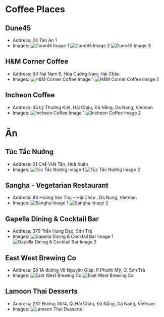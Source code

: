 # Coffee Places 
## Dune45
- Address: 24 Tân An 1
- Images:
  ![Dune45 Image 1](https://scontent.fdad1-1.fna.fbcdn.net/v/t39.30808-6/431526047_921382109993241_5156546437779953724_n.jpg?_nc_cat=109&ccb=1-7&_nc_sid=5f2048&_nc_ohc=kJWUcFOCEzUAb4yYdKq&_nc_ht=scontent.fdad1-1.fna&oh=00_AfDcctJqwV3AXuz5t-_96oe64iw_Z7ifecgGMkBYUtz9Ww&oe=661763F4)
  ![Dune45 Image 2](https://scontent.fdad1-2.fna.fbcdn.net/v/t39.30808-6/428491208_901951985269587_7224780492842158509_n.jpg?_nc_cat=106&ccb=1-7&_nc_sid=5f2048&_nc_ohc=zo5RygkzLXIAb4yw91z&_nc_ht=scontent.fdad1-2.fna&oh=00_AfC6oI43sHHZ5CjDsrh5Onm51HVWVwthMryOG56TVq6FBA&oe=661740FD)
  ![Dune45 Image 3](https://scontent.fdad1-3.fna.fbcdn.net/v/t39.30808-6/425420124_901952011936251_3846419356378703688_n.jpg?_nc_cat=110&ccb=1-7&_nc_sid=5f2048&_nc_ohc=1YlOjD3xReAAb5Ty4bn&_nc_oc=AdjKNMKEHddGif2kuuFoYShsniiF01PxgmEKosC_1_Mb1ZnV3jnFrwchl3IJu12h6bo&_nc_ht=scontent.fdad1-3.fna&oh=00_AfBmh_qhKMqimDqNF7DCe7xDqYkmCAUJ-0wpkUmfwbJ8Ig&oe=66176092)

## H&M Corner Coffee
- Address: 64 Nại Nam 8, Hòa Cường Nam, Hải Châu
- Images:
  ![H&M Corner Coffee Image 1](https://scontent.fdad1-3.fna.fbcdn.net/v/t39.30808-6/435391061_345968701782775_6877483779793931645_n.jpg?stp=cp6_dst-jpg&_nc_cat=111&ccb=1-7&_nc_sid=5f2048&_nc_ohc=kxUdAewxLpUAb5_Gb3N&_nc_ht=scontent.fdad1-3.fna&oh=00_AfBD77rM5qD68TrUnzqFtg9Pved0173lRP60LF8jfIMhsw&oe=6617474A)
  ![H&M Corner Coffee Image 2](https://scontent.fdad1-4.fna.fbcdn.net/v/t39.30808-6/435256857_345968635116115_8342812624330260598_n.jpg?_nc_cat=105&ccb=1-7&_nc_sid=5f2048&_nc_ohc=FMo-gnACBXEAb7jPqMK&_nc_ht=scontent.fdad1-4.fna&oh=00_AfC8CHAahZgpQjz8RArh3PbERoajKLNSH-5u66lRpMaS_w&oe=661740F9)

## Incheon Coffee
- Address: 35 Lý Thường Kiệt, Hải Châu, Đà Nẵng, Da Nang, Vietnam
- Images:
  ![Incheon Coffee Image 1](https://scontent.fdad1-3.fna.fbcdn.net/v/t39.30808-6/420201102_365899016051472_2147322247430071560_n.jpg?_nc_cat=110&ccb=1-7&_nc_sid=5f2048&_nc_ohc=QWsv7Kmee4oAb5G2XnG&_nc_ht=scontent.fdad1-3.fna&oh=00_AfABXo036ERb3gAOb1tY9wWtT5ud3f1_Pv-ehCA4VlwpnQ&oe=661765C5)
  ![Incheon Coffee Image 2](https://scontent.fdad1-2.fna.fbcdn.net/v/t39.30808-6/409805960_345315091443198_2049186406535581536_n.jpg?_nc_cat=106&ccb=1-7&_nc_sid=5f2048&_nc_ohc=FI-Zz-DWi4YAb7g-dUi&_nc_oc=AdhJiPzcX136bmjKvsBkVzoiitT0DulaZBq1Fpj23Pnkh5GZg-s8L638SFdgNfGzDHo&_nc_ht=scontent.fdad1-2.fna&oh=00_AfDQsPY_oPfQsq7M79Swbel3IBQKU3o49B97bA6JYeCtOA&oe=66174AED)

# Ăn 
## Túc Tắc Nướng
- Address: 01 Chế Viết Tấn, Hoà Xuân
- Images:
  ![Túc Tắc Nướng Image 1](https://scontent.fdad1-3.fna.fbcdn.net/v/t39.30808-6/286812846_1841152292747021_5464271146556864603_n.jpg?_nc_cat=110&ccb=1-7&_nc_sid=5f2048&_nc_ohc=QzctTx-s-vUAb7-pbFp&_nc_ht=scontent.fdad1-3.fna&oh=00_AfAb0HuOR_lpWdutM-Va1Kc0MkC1fR_yN1g8E5fy5t8rzg&oe=66176AB5)
  ![Túc Tắc Nướng Image 2](https://scontent.fdad1-3.fna.fbcdn.net/v/t39.30808-6/286996384_1841152416080342_7777362441723906140_n.jpg?_nc_cat=104&ccb=1-7&_nc_sid=5f2048&_nc_ohc=Z60cq1zEBbUAb7aUFPn&_nc_ht=scontent.fdad1-3.fna&oh=00_AfBcyrcROHV4R9tMHIVGkopUpST3Gioq8LN_DBdid04Oiw&oe=6617449E)
  
## Sangha - Vegetarian Restaurant 
- Address: 84 Hoàng Văn Thụ – Hải Châu , Da Nang, Vietnam
- Images:
  ![Sangha Image 1](https://scontent.fdad1-3.fna.fbcdn.net/v/t39.30808-6/428713364_1037588207765714_801179562230032919_n.jpg?_nc_cat=110&ccb=1-7&_nc_sid=5f2048&_nc_ohc=fW9ZqzCu658Ab7iDOW8&_nc_ht=scontent.fdad1-3.fna&oh=00_AfC99-C4m-RKlyl3ojB9d9K9yZ1kaRa5RozvJgr5Nssgag&oe=66174742)
  ![Sangha Image 2](https://scontent.fdad1-4.fna.fbcdn.net/v/t39.30808-6/432565433_1037588241099044_2920144409452360685_n.jpg?_nc_cat=103&ccb=1-7&_nc_sid=5f2048&_nc_ohc=EJVAaCHabvAAb6VPt1n&_nc_ht=scontent.fdad1-4.fna&oh=00_AfB5Av8anq22HsWWhDAHNzKMfaFhn_lUw_RighR_n7KGdQ&oe=6617757F)

## Gapella Dining & Cocktail Bar
- Address: 379 Trần Hưng Đạo, Sơn Trà
- Images:
  ![Gapella Dining & Cocktail Bar Image 1](https://scontent.fdad1-3.fna.fbcdn.net/v/t39.30808-6/428485831_122130763910149200_5644571781601272165_n.jpg?stp=cp6_dst-jpg&_nc_cat=104&ccb=1-7&_nc_sid=5f2048&_nc_ohc=oryInOEqebAAb7T7vHP&_nc_ht=scontent.fdad1-3.fna&oh=00_AfAREG15rd_FBpyAaykhQQBmO2hEfjZ7vg2OE6wVYJgvFg&oe=66174AFF)
  ![Gapella Dining & Cocktail Bar Image 2](https://scontent.fdad1-3.fna.fbcdn.net/v/t39.30808-6/428688867_122116647158205691_2787096109224209540_n.jpg?stp=cp6_dst-jpg&_nc_cat=104&ccb=1-7&_nc_sid=5f2048&_nc_ohc=QSRPqsWHTjIAb68GC1a&_nc_ht=scontent.fdad1-3.fna&oh=00_AfB6LdhUGD4l43pWxdJf826PxPrWFdBPNQJQ4etuXzWMMA&oe=66175792)

## East West Brewing Co
- Address: Số 1A đường Võ Nguyên Giáp, P.Phước Mỹ, Q. Sơn Trà
- Images:
  ![East West Brewing Co](https://pasgo.vn/Upload/anh-chi-tiet/nha-hang-east-west-brewing-vo-nguyen-giap-7-normal-2246548455470.webp)
  ![East West Brewing Co](https://pasgo.vn/Upload/anh-chi-tiet/nha-hang-east-west-brewing-vo-nguyen-giap-10-normal-2246548855473.webp)

## Lamoon Thai Desserts 
- Address: 232 Đường 30/4, Q. Hải Châu, Đà Nẵng, Da Nang, Vietnam
- Images:
  ![Lamoon Thai Desserts ](https://lh3.googleusercontent.com/p/AF1QipPOXDeN0_1khvxU_tlkmY1u1ixs2-WxAu8twqPF=s680-w680-h510)
